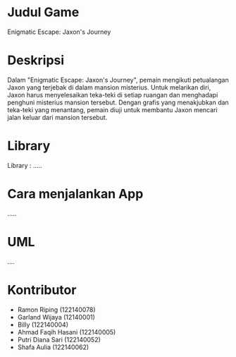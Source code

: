 # Judul Game
Enigmatic Escape: Jaxon's Journey

# Deskripsi
Dalam "Enigmatic Escape: Jaxon's Journey", pemain mengikuti petualangan Jaxon yang terjebak di dalam mansion misterius. Untuk melarikan diri, Jaxon harus menyelesaikan teka-teki di setiap ruangan dan menghadapi penghuni misterius mansion tersebut. Dengan grafis yang menakjubkan dan teka-teki yang menantang, pemain diuji untuk membantu Jaxon mencari jalan keluar dari mansion tersebut.

# Library
Library : .....

# Cara menjalankan App
.....

# UML
....

# Kontributor
- Ramon Riping (122140078)
- Garland Wijaya (12140001)
- Billy (122140004)
- Ahmad Faqih Hasani (122140005)
- Putri Diana Sari (122140052)
- Shafa Aulia (122140062)
